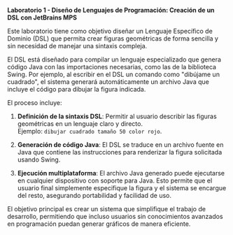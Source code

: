 **Laboratorio 1 - Diseño de Lenguajes de Programación: Creación de un DSL con JetBrains MPS**

Este laboratorio tiene como objetivo diseñar un Lenguaje Específico de Dominio (DSL) que permita crear figuras geométricas de forma sencilla y sin necesidad de manejar una sintaxis compleja. 

El DSL está diseñado para compilar un lenguaje especializado que genera código Java con las importaciones necesarias, como las de la biblioteca Swing. Por ejemplo, al escribir en el DSL un comando como "dibújame un cuadrado", el sistema generará automáticamente un archivo Java que incluye el código para dibujar la figura indicada. 

El proceso incluye: 

1. **Definición de la sintaxis DSL**: Permitir al usuario describir las figuras geométricas en un lenguaje claro y directo.  
   Ejemplo: `dibujar cuadrado tamaño 50 color rojo`.  

2. **Generación de código Java**: El DSL se traduce en un archivo fuente en Java que contiene las instrucciones para renderizar la figura solicitada usando Swing.  

3. **Ejecución multiplataforma**: El archivo Java generado puede ejecutarse en cualquier dispositivo con soporte para Java. Esto permite que el usuario final simplemente especifique la figura y el sistema se encargue del resto, asegurando portabilidad y facilidad de uso.  

El objetivo principal es crear un sistema que simplifique el trabajo de desarrollo, permitiendo que incluso usuarios sin conocimientos avanzados en programación puedan generar gráficos de manera eficiente.
